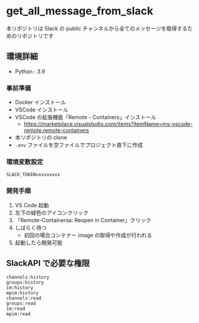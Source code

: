 # get_all_message_from_slack

本リポジトリは Slack の public チャンネルから全てのメッセージを取得するためのリポジトリです

## 環境詳細

- Python : 3.9

### 事前準備

- Docker インストール
- VSCode インストール
- VSCode の拡張機能「Remote - Containers」インストール
  - https://marketplace.visualstudio.com/items?itemName=ms-vscode-remote.remote-containers
- 本リポジトリの clone
- `.env` ファイルを空ファイルでプロジェクト直下に作成

### 環境変数設定

```
SLACK_TOKEN=xxxxxxxx
```

### 開発手順

1. VS Code 起動
2. 左下の緑色のアイコンクリック
3. 「Remote-Containersa: Reopen in Container」クリック
4. しばらく待つ
   - 初回の場合コンテナー image の取得や作成が行われる
5. 起動したら開発可能

## SlackAPI で必要な権限

```
channels:history
groups:history
im:history
mpim:history
channels:read
groups:read
im:read
mpim:read
```
